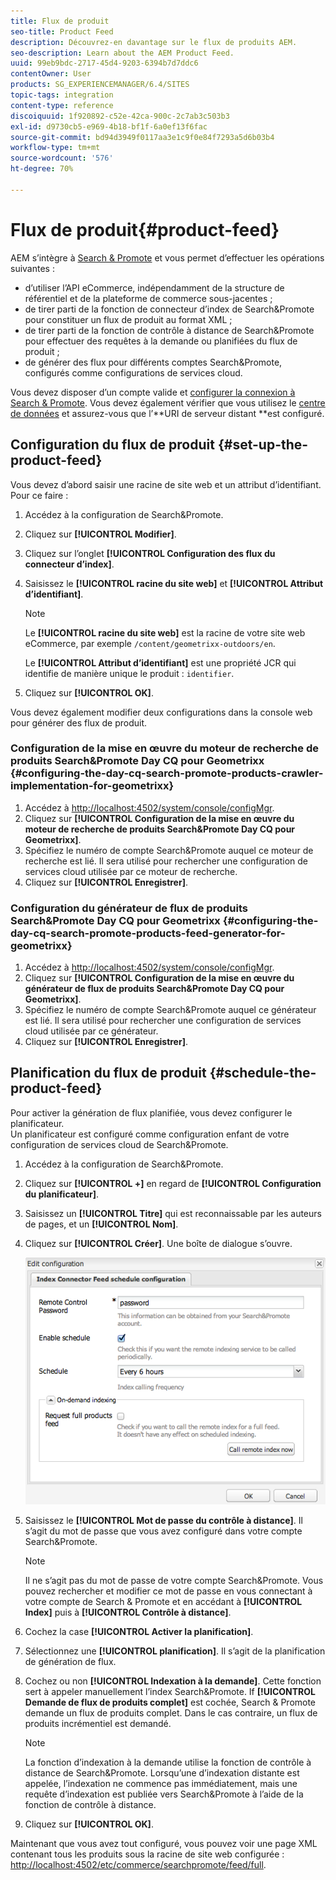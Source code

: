 ```yaml
---
title: Flux de produit
seo-title: Product Feed
description: Découvrez-en davantage sur le flux de produits AEM.
seo-description: Learn about the AEM Product Feed.
uuid: 99eb9bdc-2717-45d4-9203-6394b7d7ddc6
contentOwner: User
products: SG_EXPERIENCEMANAGER/6.4/SITES
topic-tags: integration
content-type: reference
discoiquuid: 1f920892-c52e-42ca-900c-2c7ab3c503b3
exl-id: d9730cb5-e969-4b18-bf1f-6a0ef13f6fac
source-git-commit: bd94d3949f0117aa3e1c9f0e84f7293a5d6b03b4
workflow-type: tm+mt
source-wordcount: '576'
ht-degree: 70%

---
```


# Flux de produit{#product-feed}

AEM s’intègre à [Search &amp; Promote](https://www.adobe.com/solutions/testing-targeting/searchandpromote.html) et vous permet d’effectuer les opérations suivantes :

* d’utiliser l’API eCommerce, indépendamment de la structure de référentiel et de la plateforme de commerce sous-jacentes ;
* de tirer parti de la fonction de connecteur d’index de Search&amp;Promote pour constituer un flux de produit au format XML ;
* de tirer parti de la fonction de contrôle à distance de Search&amp;Promote pour effectuer des requêtes à la demande ou planifiées du flux de produit ;
* de générer des flux pour différents comptes Search&amp;Promote, configurés comme configurations de services cloud.

Vous devez disposer d’un compte valide et [configurer la connexion à Search &amp; Promote](/help/sites-administering/search-and-promote.md#configuring-the-connection-to-search-promote). Vous devez également vérifier que vous utilisez le [centre de données](/help/sites-administering/search-and-promote.md#configuring-the-data-center) et assurez-vous que l’**URI de serveur distant **est configuré.

## Configuration du flux de produit {#set-up-the-product-feed}

Vous devez d’abord saisir une racine de site web et un attribut d’identifiant. Pour ce faire :

1. Accédez à la configuration de Search&amp;Promote.
1. Cliquez sur **[!UICONTROL Modifier]**.
1. Cliquez sur l’onglet **[!UICONTROL Configuration des flux du connecteur d’index]**.
1. Saisissez le **[!UICONTROL racine du site web]** et **[!UICONTROL Attribut d’identifiant]**.

   >[!NOTE]
   >
   >Le **[!UICONTROL racine du site web]** est la racine de votre site web eCommerce, par exemple `/content/geometrixx-outdoors/en`.
   >
   >Le **[!UICONTROL Attribut d’identifiant]** est une propriété JCR qui identifie de manière unique le produit : `identifier`.

1. Cliquez sur **[!UICONTROL OK]**.

Vous devez également modifier deux configurations dans la console web pour générer des flux de produit.

### Configuration de la mise en œuvre du moteur de recherche de produits Search&amp;Promote Day CQ pour Geometrixx {#configuring-the-day-cq-search-promote-products-crawler-implementation-for-geometrixx}

1. Accédez à [http://localhost:4502/system/console/configMgr](http://localhost:4502/system/console/configMgr).
1. Cliquez sur **[!UICONTROL Configuration de la mise en œuvre du moteur de recherche de produits Search&amp;Promote Day CQ pour Geometrixx]**.
1. Spécifiez le numéro de compte Search&amp;Promote auquel ce moteur de recherche est lié. Il sera utilisé pour rechercher une configuration de services cloud utilisée par ce moteur de recherche.
1. Cliquez sur **[!UICONTROL Enregistrer]**.

### Configuration du générateur de flux de produits Search&amp;Promote Day CQ pour Geometrixx {#configuring-the-day-cq-search-promote-products-feed-generator-for-geometrixx}

1. Accédez à [http://localhost:4502/system/console/configMgr](http://localhost:4502/system/console/configMgr).
1. Cliquez sur **[!UICONTROL Configuration de la mise en œuvre du générateur de flux de produits Search&amp;Promote Day CQ pour Geometrixx]**.
1. Spécifiez le numéro de compte Search&amp;Promote auquel ce générateur est lié. Il sera utilisé pour rechercher une configuration de services cloud utilisée par ce générateur.
1. Cliquez sur **[!UICONTROL Enregistrer]**.

## Planification du flux de produit {#schedule-the-product-feed}

Pour activer la génération de flux planifiée, vous devez configurer le planificateur.\
Un planificateur est configuré comme configuration enfant de votre configuration de services cloud de Search&amp;Promote.

1. Accédez à la configuration de Search&amp;Promote.
1. Cliquez sur **[!UICONTROL +]** en regard de **[!UICONTROL Configuration du planificateur]**.
1. Saisissez un **[!UICONTROL Titre]** qui est reconnaissable par les auteurs de pages, et un **[!UICONTROL Nom]**.
1. Cliquez sur **[!UICONTROL Créer]**. Une boîte de dialogue s’ouvre.

   ![chlimage_1-108](assets/chlimage_1-108.png)

1. Saisissez le **[!UICONTROL Mot de passe du contrôle à distance]**. Il s’agit du mot de passe que vous avez configuré dans votre compte Search&amp;Promote.

   >[!NOTE]
   >
   >Il ne s’agit pas du mot de passe de votre compte Search&amp;Promote. Vous pouvez rechercher et modifier ce mot de passe en vous connectant à votre compte de Search &amp; Promote et en accédant à **[!UICONTROL Index]** puis à **[!UICONTROL Contrôle à distance]**.

1. Cochez la case **[!UICONTROL Activer la planification]**.
1. Sélectionnez une **[!UICONTROL planification]**. Il s’agit de la planification de génération de flux.
1. Cochez ou non **[!UICONTROL Indexation à la demande]**. Cette fonction sert à appeler manuellement l’index Search&amp;Promote. If **[!UICONTROL Demande de flux de produits complet]** est cochée, Search &amp; Promote demande un flux de produits complet. Dans le cas contraire, un flux de produits incrémentiel est demandé.

   >[!NOTE]
   >
   >La fonction d’indexation à la demande utilise la fonction de contrôle à distance de Search&amp;Promote. Lorsqu’une d’indexation distante est appelée, l’indexation ne commence pas immédiatement, mais une requête d’indexation est publiée vers Search&amp;Promote à l’aide de la fonction de contrôle à distance.

1. Cliquez sur **[!UICONTROL OK]**.

Maintenant que vous avez tout configuré, vous pouvez voir une page XML contenant tous les produits sous la racine de site web configurée : [http://localhost:4502/etc/commerce/searchpromote/feed/full](http://localhost:4502/etc/commerce/searchpromote/feed/full).
